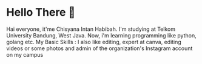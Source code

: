 # Hello There 👋
Hai everyone, it'me Chisyana Intan Habibah. I'm studying at Telkom University Bandung, West Java. Now, i'm learning programming like python, golang etc.
My Basic Skills :
I also like editing, expert at canva, editing videos or some photos and admin of the organization's Instagram account on my campus
